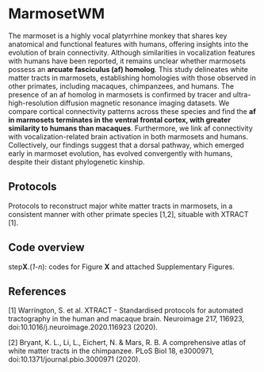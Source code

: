 # MarmosetWM
The marmoset is a highly vocal platyrrhine monkey that shares key anatomical and functional features with humans, offering insights into the evolution of brain connectivity. Although similarities in vocalization features with humans have been reported, it remains unclear whether marmosets possess an **arcuate fasciculus (af) homolog**. This study delineates white matter tracts in marmosets, establishing homologies with those observed in other primates, including macaques, chimpanzees, and humans. The presence of an af homolog in marmosets is confirmed by tracer and ultra-high-resolution diffusion magnetic resonance imaging datasets. We compare cortical connectivity patterns across these species and find the **af in marmosets terminates in the ventral frontal cortex, with greater similarity to humans than macaques**. Furthermore, we link af connectivity with vocalization-related brain activation in both marmosets and humans. Collectively, our findings suggest that a dorsal pathway, which emerged early in marmoset evolution, has evolved convergently with humans, despite their distant phylogenetic kinship.

## Protocols
Protocols to reconstruct major white matter tracts in marmosets, in a consistent manner with other primate species [1,2], situable with XTRACT [1].

## Code overview
step**X**.(_1_-_n_): codes for Figure **X** and attached Supplementary Figures.

## References
[1] Warrington, S. et al. XTRACT - Standardised protocols for automated tractography in the human and macaque brain. Neuroimage 217, 116923, doi:10.1016/j.neuroimage.2020.116923 (2020).

[2] Bryant, K. L., Li, L., Eichert, N. & Mars, R. B. A comprehensive atlas of white matter tracts in the chimpanzee. PLoS Biol 18, e3000971, doi:10.1371/journal.pbio.3000971 (2020).
